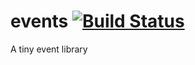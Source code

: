 # events [![Build Status](https://travis-ci.org/wilsonpage/events.png?branch=master)](https://travis-ci.org/wilsonpage/event)

A tiny event library